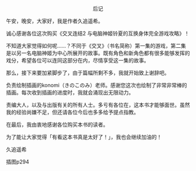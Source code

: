 <p align="center">后记</p>

午安，晚安，大家好，我是作者久追遥希。

诚心感谢各位这次购买《交叉连结2 与电脑神姬铃夏的互换身体完全游戏攻略》！

不知道大家觉得如何呢……？不同于《交叉》（书名简称）第一集的游戏，第二集是以另一名电脑神姬为中心所展开的故事。既有角色和新角色都有很多能够发挥的戏分，希望各位可以连同这部分在内，尽情享受这一集的故事。

那么，接下来要加紧脚步了，由于篇幅所剩不多，我就开始致上谢辞吧。

负责绘制插画的konomi（きのこのみ）老师。感谢您这次也绘制了非常非常棒的插画。每次收到插画的进度时，我就会涌现出无限动力。

责编大人，以及与出版有关的所有人士。多亏有各位在，这本书才能够面世。虽然我的经验尚嫌不足，但还请各位今后也多多给予提点指教。

在最后，我由衷地感谢各位购买本书的读者。

为了能让大家觉得「有看这本书真是太好了！」，我也会继续加油的！

久追遥希

插图p294

